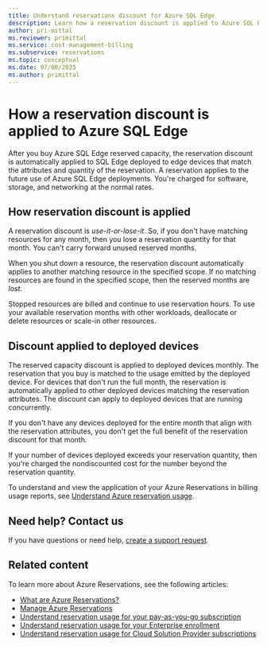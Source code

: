 ```yaml
---
title: Understand reservations discount for Azure SQL Edge
description: Learn how a reservation discount is applied to Azure SQL Edge.
author: pri-mittal
ms.reviewer: primittal
ms.service: cost-management-billing
ms.subservice: reservations
ms.topic: conceptual
ms.date: 07/08/2025
ms.author: primittal
---
```


# How a reservation discount is applied to Azure SQL Edge

After you buy Azure SQL Edge reserved capacity, the reservation discount is automatically applied to SQL Edge deployed to edge devices that match the attributes and quantity of the reservation. A reservation applies to the future use of Azure SQL Edge deployments. You're charged for software, storage, and networking at the normal rates.

## How reservation discount is applied

A reservation discount is _use-it-or-lose-it_. So, if you don't have matching resources for any month, then you lose a reservation quantity for that month. You can't carry forward unused reserved months.

When you shut down a resource, the reservation discount automatically applies to another matching resource in the specified scope. If no matching resources are found in the specified scope, then the reserved months are _lost_.

Stopped resources are billed and continue to use reservation hours. To use your available reservation months with other workloads, deallocate or delete resources or scale-in other resources.

## Discount applied to deployed devices

The reserved capacity discount is applied to deployed devices monthly. The reservation that you buy is matched to the usage emitted by the deployed device. For devices that don't run the full month, the reservation is automatically applied to other deployed devices matching the reservation attributes. The discount can apply to deployed devices that are running concurrently. 

If you don't have any devices deployed for the entire month that align with the reservation attributes, you don't get the full benefit of the reservation discount for that month.

If your number of devices deployed exceeds your reservation quantity, then you're charged the nondiscounted cost for the number beyond the reservation quantity.

To understand and view the application of your Azure Reservations in billing usage reports, see [Understand Azure reservation usage](understand-reserved-instance-usage-ea.md).

## Need help? Contact us

If you have questions or need help, [create a support request](https://go.microsoft.com/fwlink/?linkid=2083458).

## Related content

To learn more about Azure Reservations, see the following articles:

- [What are Azure Reservations?](save-compute-costs-reservations.md)
- [Manage Azure Reservations](manage-reserved-vm-instance.md)
- [Understand reservation usage for your pay-as-you-go subscription](understand-reserved-instance-usage.md)
- [Understand reservation usage for your Enterprise enrollment](understand-reserved-instance-usage-ea.md)
- [Understand reservation usage for Cloud Solution Provider subscriptions](/partner-center/azure-reservations)
